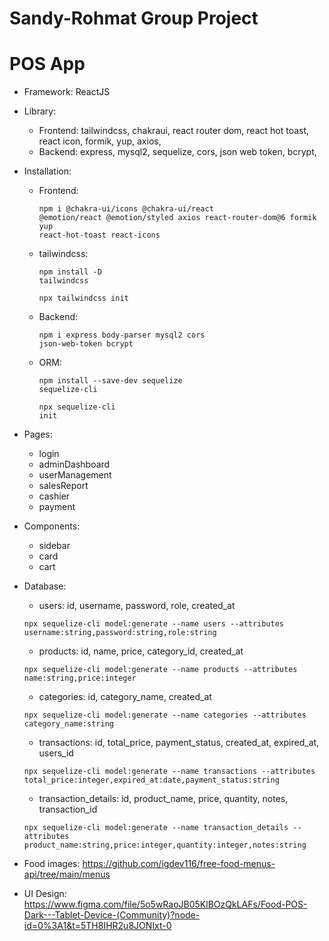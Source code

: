 # Sandy-Rohmat Group Project


POS App
=======

* Framework: ReactJS
* Library: 
	- Frontend: tailwindcss, chakraui, react router dom, react hot toast, react icon, formik, yup, axios, 
	- Backend: express, mysql2, sequelize, cors, json web token, bcrypt,

* Installation:
	- Frontend: <pre><code>npm i @chakra-ui/icons @chakra-ui/react @emotion/react @emotion/styled axios react-router-dom@6 formik yup react-hot-toast react-icons</code></pre>
	- tailwindcss: <pre><code>npm install -D tailwindcss</code></pre>
		<pre><code>npx tailwindcss init</code></pre>

	- Backend: <pre><code>npm i express body-parser mysql2 cors json-web-token bcrypt</code></pre>
	- ORM: <pre><code>npm install --save-dev sequelize sequelize-cli</code></pre>
	       <pre><code>npx sequelize-cli init</code></pre>

* Pages: 
	- login
	- adminDashboard
	- userManagement
	- salesReport
	- cashier
	- payment

* Components:
	- sidebar
	- card
	- cart

* Database: 
	- users: id, username, password, role, created_at
	<pre><code>npx sequelize-cli model:generate --name users --attributes username:string,password:string,role:string</code></pre>
	- products: id, name, price, category_id, created_at
	<pre><code>npx sequelize-cli model:generate --name products --attributes name:string,price:integer</code></pre>
	- categories: id, category_name, created_at
	<pre><code>npx sequelize-cli model:generate --name categories --attributes category_name:string</code></pre>
	- transactions: id, total_price, payment_status, created_at, expired_at, users_id
	<pre><code>npx sequelize-cli model:generate --name transactions --attributes total_price:integer,expired_at:date,payment_status:string</code></pre>
	- transaction_details: id, product_name, price, quantity, notes, transaction_id
	<pre><code>npx sequelize-cli model:generate --name transaction_details --attributes product_name:string,price:integer,quantity:integer,notes:string</code></pre>

* Food images: https://github.com/igdev116/free-food-menus-api/tree/main/menus

* UI Design: https://www.figma.com/file/5o5wRaoJB05KlBOzQkLAFs/Food-POS-Dark---Tablet-Device-(Community)?node-id=0%3A1&t=5TH8IHR2u8JONIxt-0
